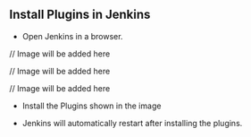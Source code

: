 ## Install Plugins in Jenkins

- Open Jenkins in a browser.

// Image will be added here

// Image will be added here

// Image will be added here

- Install the Plugins shown in the image

- Jenkins will automatically restart after installing the plugins.